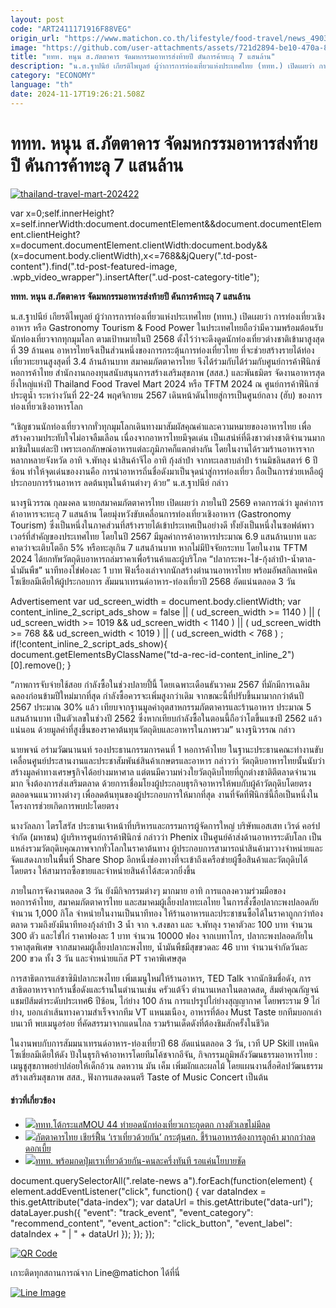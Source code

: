 ```yaml
---
layout: post
code: "ART2411171916F88VEG"
origin_url: "https://www.matichon.co.th/lifestyle/food-travel/news_4903400"
image: "https://github.com/user-attachments/assets/721d2894-be10-470a-826a-a6b41b7bf9d8"
title: "ททท. หนุน ส.ภัตตาคาร จัดมหกรรมอาหารส่งท้ายปี ดันการค้าทะลุ 7 แสนล้าน"
description: "น.ส.ฐาปนีย์ เกียรติไพบูลย์ ผู้ว่าการการท่องเที่ยวแห่งประเทศไทย (ททท.) เปิดเผยว่า การท่องเที่ยวเชิงอาหาร หรือ Gastronomy Tourism & Food Power"
category: "ECONOMY"
language: "th"
date: 2024-11-17T19:26:21.508Z
---
```


# ททท. หนุน ส.ภัตตาคาร จัดมหกรรมอาหารส่งท้ายปี ดันการค้าทะลุ 7 แสนล้าน

[![](https://www.matichon.co.th/wp-content/uploads/2024/11/thailand-travel-mart-202422.jpg "thailand-travel-mart-202422")](https://www.matichon.co.th/wp-content/uploads/2024/11/thailand-travel-mart-202422.jpg)

var x=0;self.innerHeight?x=self.innerWidth:document.documentElement&&document.documentElement.clientHeight?x=document.documentElement.clientWidth:document.body&&(x=document.body.clientWidth),x<=768&&jQuery(".td-post-content").find(".td-post-featured-image, .wpb\_video\_wrapper").insertAfter(".ud-post-category-title");

**ททท. หนุน ส.ภัตตาคาร จัดมหกรรมอาหารส่งท้ายปี ดันการค้าทะลุ 7 แสนล้าน**

น.ส.ฐาปนีย์ เกียรติไพบูลย์ ผู้ว่าการการท่องเที่ยวแห่งประเทศไทย (ททท.) เปิดเผยว่า การท่องเที่ยวเชิงอาหาร หรือ Gastronomy Tourism & Food Power ในประเทศไทยถือว่ามีความพร้อมต้อนรับนักท่องเที่ยวจากทุกมุมโลก ตามเป้าหมายในปี 2568 ตั้งไว้ว่าจะดึงดูดนักท่องเที่ยวต่างชาติเข้ามาสูงสุดที่ 39 ล้านคน อาหารไทยจึงเป็นส่วนหนึ่งของการกระตุ้นการท่องเที่ยวไทย ที่จะช่วยสร้างรายได้ท่องเที่ยวทะยานสูงสุดที่ 3.4 ล้านล้านบาท สมาคมภัตตาคารไทย จึงได้ร่วมกับได้ร่วมกับศูนย์การค้าฟีนิกซ์ หอการค้าไทย สำนักงานกองทุนสนับสนุนการสร้างเสริมสุขภาพ (สสส.) และพันธมิตร จัดงานอาหารสุดยิ่งใหญ่แห่งปี Thailand Food Travel Mart 2024 หรือ TFTM 2024 ณ ศูนย์การค้าฟีนิกซ์ ประตูน้ำ ระหว่างวันที่ 22-24 พฤศจิกายน 2567 เดินหน้าดันไทยสู่การเป็นศูนย์กลาง (ฮับ) ของการท่องเที่ยวเชิงอาหารโลก

“เชิญชวนนักท่องเที่ยวจากทั่วทุกมุมโลกเดินทางมาสัมผัสคุณค่าและความหมายของอาหารไทย เพื่อสร้างความประทับใจไม่อาจลืมเลือน เนื่องจากอาหารไทยมีจุดเด่น เป็นเสน่ห์ที่ดึงชาวต่างชาติจำนวนมากมาชิมในแต่ละปี เพราะเอกลักษณ์อาหารแต่ละภูมิภาคก็แตกต่างกัน โดยในงานได้รวมร้านอาหารจากหลากหลายจังหวัด อาทิ จ.พัทลุง นำสินค้าจีไอ อาทิ กุ้งลำปำ จากทะเลสาบลำปำ ร้านมิชลินสตาร์ 6 ปีซ้อน ทำให้จุดเด่นของงานคือ การนำอาหารถิ่นชื่อดังมาเป็นจุดนำสู่การท่องเที่ยว ถือเป็นการช่วยเหลือผู้ประกอบการร้านอาหาร ลดต้นทุนในด้านต่างๆ ด้วย” น.ส.ฐาปนีย์ กล่าว

นางฐนิวรรณ กุลมงคล นายกสมาคมภัตตาคารไทย เปิดเผยว่า ภายในปี 2569 คาดการณ์ว่า มูลค่าการค้าอาหารจะทะลุ 7 แสนล้าน โดยมุ่งหวังขับเคลื่อนการท่องเที่ยวเชิงอาหาร (Gastronomy Tourism) ซึ่งเป็นหนึ่งในภาคส่วนที่สร้างรายได้เข้าประเทศเป็นอย่างดี ทั้งยังเป็นหนึ่งในซอฟต์พาวเวอร์ที่สำคัญของประเทศไทย โดยในปี 2567 มีมูลค่าการค้าอาหารประมาณ 6.9 แสนล้านบาท และคาดว่าจะเติบโตอีก 5% หรือทะลุเกิน 7 แสนล้านบาท หากไม่มีปัจจัยกระทบ โดยในงาน TFTM 2024 ได้ยกทัพวัตถุดิบอาหารถล่มราคาเพื่อร้านค้าและผู้บริโภค “ปลากระพง-ไข่-กุ้งลำปำ-น้ำตาล-น้ำมันพืช” นาทีทองไข่ฟองละ 1 บาท ฟังเรื่องเล่าจากนักสร้างตำนานอาหารไทย พร้อมอัพสกิลเทคนิคโซเชียลมีเดียให้ผู้ประกอบการ สัมมนาเทรนด์อาหาร-ท่องเที่ยวปี 2568 อัดแน่นตลอด 3 วัน

Advertisement var ud\_screen\_width = document.body.clientWidth; var content\_inline\_2\_script\_ads\_show = false || ( ud\_screen\_width >= 1140 ) || ( ud\_screen\_width >= 1019 && ud\_screen\_width < 1140 ) || ( ud\_screen\_width >= 768 && ud\_screen\_width < 1019 ) || ( ud\_screen\_width < 768 ) ; if(!content\_inline\_2\_script\_ads\_show){ document.getElementsByClassName("td-a-rec-id-content\_inline\_2")\[0\].remove(); }

“ภาพการจับจ่ายใช้สอย กำลังซื้อในช่วงปลายปี้นี้ โดยเฉพาะเดือนธันวาคม 2567 ที่มักมีการเฉลิมฉลองก่อนข้ามปีใหม่มากที่สุด กำลังซื้อควรจะเพิ่มสูงกว่าเดิม จากขณะนี้ที่ปรับขึ้นมามากกว่าต้นปี 2567 ประมาณ 30% แล้ว เทียบจากฐานมูลค่าอุตสาหกรรมภัตตาคารและร้านอาหาร ประมาณ 5 แสนล้านบาท เป็นตัวเลขในช่วงปี 2562 ซึ่งหากเทียบกำลังซื้อในตอนนี้ถือว่าโตขึ้นแซงปี 2562 แล้วแน่นอน ด้วยมูลค่าที่สูงขึ้นของราคาต้นทุนวัตถุดิบและอาหารในภาพรวม” นางฐนิวรรณ กล่าว

นายพจน์ อร่ามวัฒนานนท์ รองประธานกรรมการคนที่ 1 หอการค้าไทย ในฐานะประธานคณะทำงานขับเคลื่อนศูนย์ประสานงานและประชาสัมพันธ์สินค้าเกษตรและอาหาร กล่าวว่า วัตถุดิบอาหารไทยนั้นนับว่าสร้างมูลค่าทางเศรษฐกิจได้อย่างมหาศาล แต่ตนมีความห่วงใยวัตถุดิบไทยที่ถูกต่างชาติตีตลาดจำนวนมาก จึงต้องการส่งเสริมตลาด ด้วยการเชื่อมโยงผู้ประกอบธุรกิจอาหารให้พบกับผู้ค้าวัตถุดิบโดยตรง ตลอดจนแนวทางต่างๆ เพื่อลดต้นทุนของผู้ประกอบการให้มากที่สุด งานที่จัดที่ฟีนิกซ์นี้ถือเป็นหนึ่งในโครงการช่วยเกิดการพบปะโดยตรง

นางวัลลภา ไตรโสรัส ประธานเจ้าหน้าที่บริหารและกรรมการผู้จัดการใหญ่ บริษัทแอสเสท เวิรด์ คอร์ป จำกัด (มหาชน) ผู้บริหารศูนย์การค้าฟีนิกซ์ กล่าวว่า Phenix เป็นศูนย์ค้าส่งด้านอาหารระดับโลก เป็นแหล่งรวมวัตถุดิบคุณภาพจากทั่วโลกในราคาต้นทาง ผู้ประกอบการสามารถนำสินค้ามาวางจำหน่ายและจัดแสดงภายในพื้นที่ Share Shop อีกหนึ่งช่องทางที่จะเข้าถึงเครือข่ายผู้ซื้อสินค้าและวัตถุดิบได้โดยตรง ให้สามารถซื้อขายและจำหน่ายสินค้าได้สะดวกยิ่งขึ้น

ภายในการจัดงานตลอด 3 วัน ยังมีกิจกรรมต่างๆ มากมาย อาทิ การแถลงความร่วมมือของหอการค้าไทย, สมาคมภัตตาคารไทย และสมาคมผู้เลี้ยงปลาทะเลไทย ในการสั่งซื้อปลากะพงปลอดภัยจำนวน 1,000 กิโล จำหน่ายในงานเป็นนาทีทอง ให้ร้านอาหารและประชาชนซื้อได้ในราคาถูกกว่าท้องตลาด รวมถึงยังมีนาทีทองกุ้งลำปำ 3 น้ำ จาก จ.สงขลา และ จ.พัทลุง ราคาตัวละ 100 บาท จำนวน 300 ตัว และไข่ไก่ ราคาฟองละ 1 บาท จำนวน 10000 ฟอง จากเบทาโกร, ปลากะพงปลอดภัยในราคาสุดพิเศษ จากสมาคมผู้เลี้ยงปลากะพงไทย, น้ำมันพืชมีสุขขวดละ 46 บาท จำนวนจำกัดวันละ 200 ขวด ทั้ง 3 วัน และจำหน่ายแก๊ส PT ราคาพิเศษสุด

การสาธิตการแล่ซาซิมิปลากะพงไทย เพิ่มเมนูใหม่ให้ร้านอาหาร, TED Talk จากนักชิมชื่อดัง, การสาธิตอาหารจากร้านชื่อดังและร้านในตำนานเช่น ครัวแต้จิ๋ว ตำนานเหลาในตลาดสด, ส้มตำคุณกัญจน์ แชมป์ส้มตำระดับประเทศ6 ปีซ้อน, ไก่ย่าง 100 ล้าน การแปรรูปไก่ย่างสุญญากาศ โดยพระราม 9 ไก่ย่าง, บอกเล่าเส้นทางความสำเร็จจากทีม VT แหนมเนือง, อาหารที่ต้อง Must Taste ยกทีมบอกเล่าบนเวที พบเมนูอร่อย ที่คัดสรรมาจากแดนไกล รวมร้านเด็ดดังที่ต้องชิมสักครั้งในชีวิต

ในงานพบกับการสัมมนาเทรนด์อาหาร-ท่องเที่ยวปี 68 อัดแน่นตลอด 3 วัน, เวที UP Skill เทคนิคโซเชี่ยลมีเดียให้ดัง ปังในธุรกิจค้าอาหารโดยทีมโค้ชจากอีจัน, กิจกรรมภูมิพลังวัฒนธรรมอาหารไทย : เมนูชูสุขภาพอย่าปล่อยให้เด็กอ้วน ลดหวาน มัน เค็ม เพิ่มผักและผลไม้ โดยแผนงานสื่อศิลปวัฒนธรรมสร้างเสริมสุขภาพ สสส., ฟังการแสดงดนตรี Taste of Music Concert เป็นต้น

#### ข่าวที่เกี่ยวข้อง

*   [![](https://www.matichon.co.th/wp-content/uploads/2024/11/S__1567867372.jpg)ททท.โต้กระแส​ MOU 44 ทำยอดนักท่องเที่ยวเกาะกูดตก​ กางตัวเลขไม่มีลด​](https://www.matichon.co.th/lifestyle/food-travel/news_4891047)
*   [![](https://www.matichon.co.th/wp-content/uploads/2024/10/jinn54.jpg)ภัตตาคารไทย เชียร์ฟื้น ‘เราเที่ยวด้วยกัน’ กระตุ้นศก. ชี้ร้านอาหารต้องการลูกค้า มากกว่าลดดอกเบี้ย](https://www.matichon.co.th/economy/news_4858341)
*   [![](https://www.matichon.co.th/wp-content/uploads/2024/09/IMG_0333.jpeg)ททท. พร้อมกดปุ่มเราเที่ยวด้วยกัน-คนละครึ่งทันที รอแค่นโยบายชัด](https://www.matichon.co.th/economy/news_4797343)

document.querySelectorAll(".relate-news a").forEach(function(element) { element.addEventListener("click", function() { var dataIndex = this.getAttribute("data-index"); var dataUrl = this.getAttribute("data-url"); dataLayer.push({ "event": "track\_event", "event\_category": "recommend\_content", "event\_action": "click\_button", "event\_label": dataIndex + " | " + dataUrl }); }); });

[![QR Code](https://www.matichon.co.th/wp-content/uploads/2023/07/wob1371z.jpg)](https://lin.ee/ht0nDxX)

เกาะติดทุกสถานการณ์จาก Line@matichon ได้ที่นี่

[![Line Image](https://www.matichon.co.th/wp-content/uploads/2023/07/th.png)](https://lin.ee/ht0nDxX)